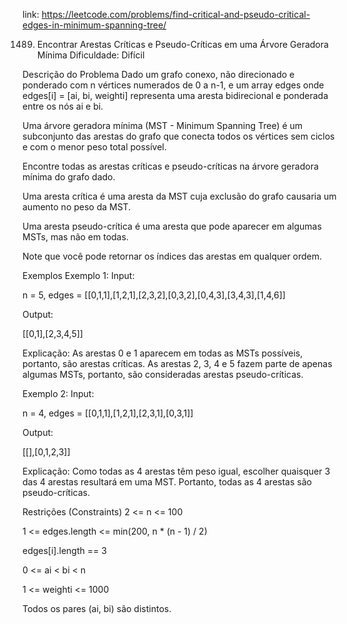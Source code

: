 link: https://leetcode.com/problems/find-critical-and-pseudo-critical-edges-in-minimum-spanning-tree/

1489. Encontrar Arestas Críticas e Pseudo-Críticas em uma Árvore Geradora Mínima
Dificuldade: Difícil

Descrição do Problema
Dado um grafo conexo, não direcionado e ponderado com n vértices numerados de 0 a n-1, e um array edges onde edges[i] = [ai, bi, weighti] representa uma aresta bidirecional e ponderada entre os nós ai e bi.

Uma árvore geradora mínima (MST - Minimum Spanning Tree) é um subconjunto das arestas do grafo que conecta todos os vértices sem ciclos e com o menor peso total possível.

Encontre todas as arestas críticas e pseudo-críticas na árvore geradora mínima do grafo dado.

Uma aresta crítica é uma aresta da MST cuja exclusão do grafo causaria um aumento no peso da MST.

Uma aresta pseudo-crítica é uma aresta que pode aparecer em algumas MSTs, mas não em todas.

Note que você pode retornar os índices das arestas em qualquer ordem.

Exemplos
Exemplo 1:
Input:

n = 5, edges = [[0,1,1],[1,2,1],[2,3,2],[0,3,2],[0,4,3],[3,4,3],[1,4,6]]

Output:

[[0,1],[2,3,4,5]]

Explicação: As arestas 0 e 1 aparecem em todas as MSTs possíveis, portanto, são arestas críticas. As arestas 2, 3, 4 e 5 fazem parte de apenas algumas MSTs, portanto, são consideradas arestas pseudo-críticas.

Exemplo 2:
Input:

n = 4, edges = [[0,1,1],[1,2,1],[2,3,1],[0,3,1]]

Output:

[[],[0,1,2,3]]

Explicação: Como todas as 4 arestas têm peso igual, escolher quaisquer 3 das 4 arestas resultará em uma MST. Portanto, todas as 4 arestas são pseudo-críticas.

Restrições (Constraints)
2 <= n <= 100

1 <= edges.length <= min(200, n * (n - 1) / 2)

edges[i].length == 3

0 <= ai < bi < n

1 <= weighti <= 1000

Todos os pares (ai, bi) são distintos.

